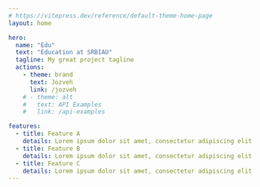 ```yaml
---
# https://vitepress.dev/reference/default-theme-home-page
layout: home

hero:
  name: "Edu"
  text: "Education at SRBIAU"
  tagline: My great project tagline
  actions:
    - theme: brand
      text: Jozveh
      link: /jozveh
    # - theme: alt
    #   text: API Examples
    #   link: /api-examples

features:
  - title: Feature A
    details: Lorem ipsum dolor sit amet, consectetur adipiscing elit
  - title: Feature B
    details: Lorem ipsum dolor sit amet, consectetur adipiscing elit
  - title: Feature C
    details: Lorem ipsum dolor sit amet, consectetur adipiscing elit
---
```


